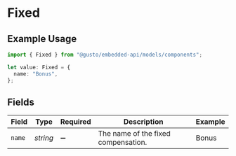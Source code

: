 # Fixed

## Example Usage

```typescript
import { Fixed } from "@gusto/embedded-api/models/components";

let value: Fixed = {
  name: "Bonus",
};
```

## Fields

| Field                               | Type                                | Required                            | Description                         | Example                             |
| ----------------------------------- | ----------------------------------- | ----------------------------------- | ----------------------------------- | ----------------------------------- |
| `name`                              | *string*                            | :heavy_minus_sign:                  | The name of the fixed compensation. | Bonus                               |